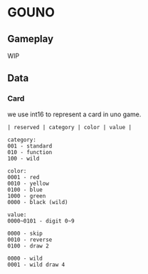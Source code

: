 GOUNO
===

## Gameplay

WIP

## Data

### Card

we use int16 to represent a card in uno game.  

```plain
| reserved | category | color | value |

category:
001 - standard
010 - function
100 - wild

color:
0001 - red
0010 - yellow
0100 - blue
1000 - green
0000 - black (wild)

value:
0000~0101 - digit 0~9

0000 - skip
0010 - reverse
0100 - draw 2

0000 - wild
0001 - wild draw 4
```
